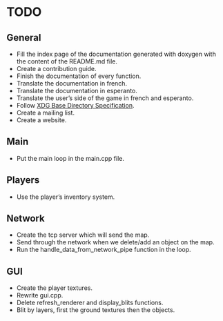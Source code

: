 TODO
====

General
-------
+ Fill the index page of the documentation generated with doxygen with the 
content of the README.md file.
+ Create a contribution guide.
+ Finish the documentation of every function.
+ Translate the documentation in french.
+ Translate the documentation in esperanto.
+ Translate the user’s side of the game in french and esperanto.
+ Follow [XDG Base Directory Specification](https://standards.freedesktop.org/basedir-spec/basedir-spec-latest.html).
+ Create a mailing list.
+ Create a website.

Main
----
+ Put the main loop in the main.cpp file.

Players
-------
+ Use the player’s inventory system.

Network
-------
+ Create the tcp server which will send the map.
+ Send through the network when we delete/add an object on the map.
+ Run the handle_data_from_network_pipe function in the loop.

GUI
---
+ Create the player textures.
+ Rewrite gui.cpp.
+ Delete refresh_renderer and display_blits functions.
+ Blit by layers, first the ground textures then the objects.
